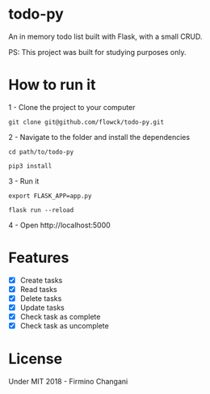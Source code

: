 # todo-py

An in memory todo list built with Flask, with a small CRUD.

PS: This project was built for studying purposes only. 

# How to run it

1 - Clone the project to your computer
	
	git clone git@github.com/flowck/todo-py.git

2 - Navigate to the folder and install the dependencies

	cd path/to/todo-py

	pip3 install

3 - Run it

	export FLASK_APP=app.py
	
	flask run --reload

4 - Open http://localhost:5000

# Features

- [X] Create tasks
- [X] Read tasks
- [X] Delete tasks
- [X] Update tasks
- [X] Check task as complete
- [X] Check task as uncomplete

# License

Under MIT 2018 - Firmino Changani